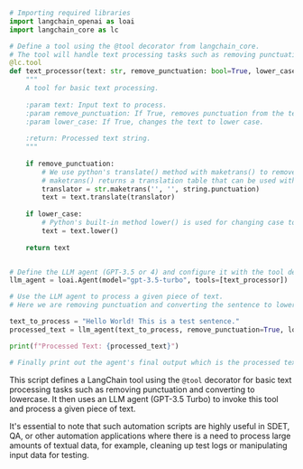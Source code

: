 

```python
# Importing required libraries
import langchain_openai as loai
import langchain_core as lc

# Define a tool using the @tool decorator from langchain_core. 
# The tool will handle text processing tasks such as removing punctuation and changing case.
@lc.tool
def text_processor(text: str, remove_punctuation: bool=True, lower_case: bool=True) -> str:
    """
    A tool for basic text processing.
    
    :param text: Input text to process.
    :param remove_punctuation: If True, removes punctuation from the text.
    :param lower_case: If True, changes the text to lower case.
    
    :return: Processed text string.
    """
    
    if remove_punctuation:
        # We use python's translate() method with maketrans() to remove punctuations
        # maketrans() returns a translation table that can be used with translate() to replace specified characters
        translator = str.maketrans('', '', string.punctuation)
        text = text.translate(translator)
        
    if lower_case:
        # Python's built-in method lower() is used for changing case to lowercase
        text = text.lower()
        
    return text


# Define the LLM agent (GPT-3.5 or 4) and configure it with the tool defined above.
llm_agent = loai.Agent(model="gpt-3.5-turbo", tools=[text_processor])

# Use the LLM agent to process a given piece of text. 
# Here we are removing punctuation and converting the sentence to lowercase.

text_to_process = "Hello World! This is a test sentence."
processed_text = llm_agent(text_to_process, remove_punctuation=True, lower_case=True)

print(f"Processed Text: {processed_text}")

# Finally print out the agent's final output which is the processed text. This will help in debugging and understanding the output.
```

This script defines a LangChain tool using the `@tool` decorator for basic text processing tasks such as removing punctuation and converting to lowercase. It then uses an LLM agent (GPT-3.5 Turbo) to invoke this tool and process a given piece of text.

It's essential to note that such automation scripts are highly useful in SDET, QA, or other automation applications where there is a need to process large amounts of textual data, for example, cleaning up test logs or manipulating input data for testing.


